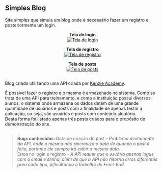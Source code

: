 ## Simples Blog

Site simples que simula um blog onde é necessário fazer um registro e posteriormente um login.

<div align="center">
        
  **Tela de login**\
  <a href="" target="_blank"><img src="https://i.ibb.co/cTHGNKS/imagem1.jpg" alt="Tela de login"></a>
  
  **Tela de registro**\
  <a href="" target="_blank"><img src="https://i.ibb.co/rwMq1wd/imagem1.jpg" alt="Tela de registro"></a>

  **Tela de posts**\
  <a href="" target="_blank"><img src="https://i.ibb.co/c6bns7D/imagem1.jpg" alt="Tela de posts"></a>
 
</div>

##

Blog criado utilizando uma API criada por <a href="https://kenzie.com.br/">Kenzie Academy</a>.  
  
É possivel fazer o registro e o mesmo é armazenado no sistema, 
Como se trata de uma API para treinamento, e como a instituição possui diversos alunos, o sistema onde armazena os dados detém de uma grande quantidade de usuários e posts com a finalidade de apenas testar a aplicação, ou seja, são usuários e posts com conteúdo aleatório.  
Desta forma foi listado apenas três posts criados para o propósito de demonstração do site.

##
> **Bugs conhecidos:** Data de criação do post - *Problema diretamente da API, onde a mesma não sincroniza a data de quando o post é feito, portanto ele sempre irá exibir a mesma data.*\
Erros no login e registro - *A API requer que o usuário apenas logue com o email e senha, além de que a API não retorna erros diferentes para cada tipo, dificultando o trabalho do Front-End.*
